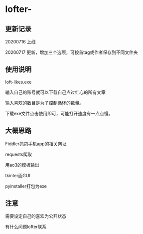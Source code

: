 # lofter-
## 更新记录

20200716 上线

20200717 更新，增加三个选项，可按首tag或作者保存到不同文件夹

## 使用说明
loft-likes.exe 

输入自己的账号就可以下载自己点过红心的所有文章

输入喜欢的数目是为了控制循环的数量。

下载exe文件点击使用即可，可能打开速度有一点点慢。



## 大概思路

Fiddler抓包手机app的相关网址

requests爬取

用ao3的模板输出

tkinter画GUI

pyinstaller打包为exe

## 注意
需要设定自己的喜欢为公开状态

有什么问题lofter联系
